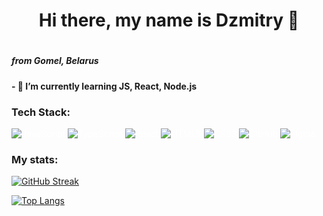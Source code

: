 <h1 align="center">Hi there, my name is Dzmitry  👋<h1>
<h5 > from Gomel, Belarus <h5>
<h4>- 🌱 I’m currently learning JS, React, Node.js</h4>
<h3> Tech Stack: </h3>

<div display="flex" style="color:white">

![JavaScript](https://img.shields.io/badge/javascript-%23323330.svg?style=for-the-badge&logo=javascript&logoColor=%23F7DF1E)
![TypeScript](https://img.shields.io/badge/typescript-%23007ACC.svg?style=for-the-badge&logo=typescript&logoColor=white)
![React](https://img.shields.io/badge/react-%2320232a.svg?style=for-the-badge&logo=react&logoColor=%2361DAFB)
![HTML5](https://img.shields.io/badge/html5-%23E34F26.svg?style=for-the-badge&logo=html5&logoColor=white)
![CSS3](https://img.shields.io/badge/css3-%231572B6.svg?style=for-the-badge&logo=css3&logoColor=white)
![GitHub](https://img.shields.io/badge/github-%23121011.svg?style=for-the-badge&logo=github&logoColor=white)
![Figma](https://img.shields.io/badge/figma-%23F24E1E.svg?style=for-the-badge&logo=figma&logoColor=white)

</div>

<h3>My stats:</h3>

<div display="flex">
<div style="width:300px">

<!-- [![Anurag's GitHub stats](https://github-readme-stats.vercel.app/api?username=Maltsau)](https://github.com/anuraghazra/github-readme-stats) -->

[![GitHub Streak](https://github-readme-streak-stats.herokuapp.com/?user=Maltsau)](https://git.io/streak-stats)

</div>
<div>

[![Top Langs](https://github-readme-stats.vercel.app/api/top-langs/?username=Maltsau&layout=compact)](https://github.com/anuraghazra/github-readme-stats)

</div>
</div>
